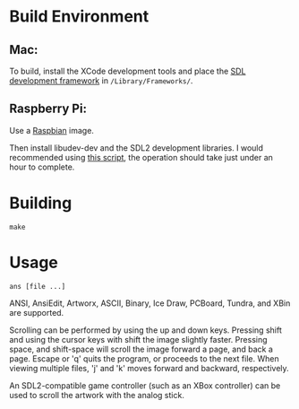 # Build Environment

## Mac:

To build, install the XCode development tools and place the [SDL development framework](https://www.libsdl.org/release/SDL2-2.0.3.dmg) in `/Library/Frameworks/`.

## Raspberry Pi:

Use a [Raspbian](http://www.raspberrypi.org/downloads/) image.

Then install libudev-dev and the SDL2 development libraries. I would recommended using [this script](https://gist.github.com/andyherbert/f8682422a3b59bfda79d), the operation should take just under an hour to complete.

# Building

    make

# Usage

    ans [file ...]

ANSI, AnsiEdit, Artworx, ASCII, Binary, Ice Draw, PCBoard, Tundra, and XBin are supported.

Scrolling can be performed by using the up and down keys. Pressing shift and using the cursor keys with shift the image slightly faster. Pressing space, and shift-space will scroll the image forward a page, and back a page. Escape or 'q' quits the program, or proceeds to the next file. When viewing multiple files, 'j' and 'k' moves forward and backward, respectively.

An SDL2-compatible game controller (such as an XBox controller) can be used to scroll the artwork with the analog stick.